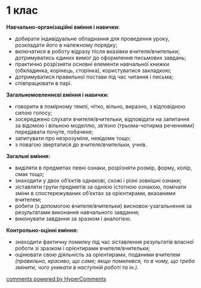 <div id="hypercomments_widget" class="js-hypercomments-widget invisible"></div>

# 1 клас

**Навчально-організаційні вміння і навички:**
* добирати індивідуальне обладнання для проведення уроку, розкладати його в належному порядку;
* включатися в роботу відразу після вказівки вчителя/вчительки; дотримуватись єдиних вимог до оформлення письмових завдань;
* практично розрізняти основні елементи навчальної книжки (обкладинка, корінець, сторінка), користуватися закладкою;
* дотримуватися правильної постави під час читання і письма;
* співпрацювати в парі.

**Загальномовленнєві вміння і навички:**
* говорити в помірному темпі, чітко, вільно, виразно, з відповідною силою голосу;
* зосереджено слухати вчителя/вчительки, відповідати на запитання за відомою і вільною моделлю, зв’язно (трьома-чотирма реченнями) передавати почуте, побачене;
* запитувати про незрозуміле, невідоме тощо;
* з повагою звертатися до вчителя/вчительки, учнів.

**Загальні вміння:**
* виділяти в предметах певні ознаки, розрізняти розмір, форму, колір, смак тощо;
* знаходити у двох об’єктів однакові, схожі і різні зовнішні ознаки;
* зіставляти групи предметів за однією істотною ознакою, помічати зміни в спостережуваних об’єктах за орієнтирами, вказаними вчителем;
* робити (з допомогою вчителя/вчительки) висновок-узагальнення за результатами виконання навчального завдання;
* виконувати завдання за зразком і аналогією.

**Контрольно-оцінні вміння:**
* знаходити фактичну помилку під час зіставлення результатів власної роботи зі зразком і орієнтирами вчителя/вчительки;
* оцінювати свою діяльність за орієнтирами, поданими вчителем *(правильно, красиво, що саме; якщо помилився, то в чому, що треба змінити, чого уникати в наступній роботі та ін.)*.

<div class="js-hypercomments-container">
<a href="http://hypercomments.com" class="hc-link" title="comments widget">comments powered by HyperComments</a>
</div>